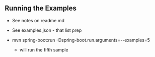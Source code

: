 ## Running the Examples
* See notes on readme.md
* See examples.json - that list prep 
* mvn spring-boot:run -Dspring-boot.run.arguments=--examples=5

    * will run the fifth sample
